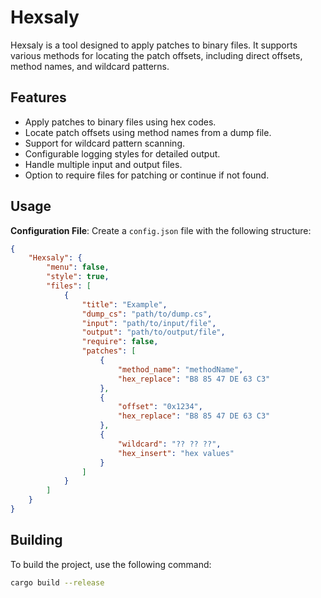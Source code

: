 # Hexsaly

Hexsaly is a tool designed to apply patches to binary files. It supports various methods for locating the patch offsets, including direct offsets, method names, and wildcard patterns.

## Features

- Apply patches to binary files using hex codes.
- Locate patch offsets using method names from a dump file.
- Support for wildcard pattern scanning.
- Configurable logging styles for detailed output.
- Handle multiple input and output files.
- Option to require files for patching or continue if not found.

## Usage

**Configuration File**: Create a `config.json` file with the following structure:

```json
{
    "Hexsaly": {
        "menu": false,
        "style": true,
        "files": [
            {
                "title": "Example",
                "dump_cs": "path/to/dump.cs",
                "input": "path/to/input/file",
                "output": "path/to/output/file",
                "require": false,
                "patches": [
                    {
                        "method_name": "methodName",
                        "hex_replace": "B8 85 47 DE 63 C3"
                    },
                    {
                        "offset": "0x1234",
                        "hex_replace": "B8 85 47 DE 63 C3"
                    },
                    {
                        "wildcard": "?? ?? ??",
                        "hex_insert": "hex values"
                    }
                ]
            }
        ]
    }
}
```

## Building

To build the project, use the following command:

```sh
cargo build --release
```
